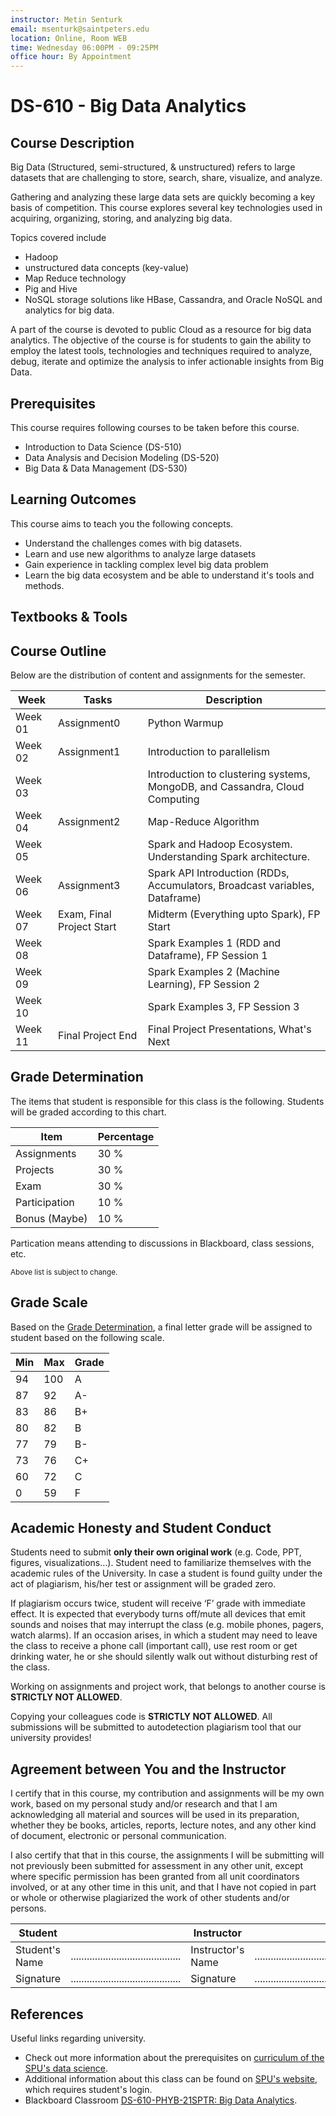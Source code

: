 ```yaml
---
instructor: Metin Senturk
email: msenturk@saintpeters.edu
location: Online, Room WEB
time: Wednesday 06:00PM - 09:25PM
office hour: By Appointment
---
```

# DS-610 - Big Data Analytics

## Course Description

Big Data (Structured, semi-structured, & unstructured) refers to large datasets that are challenging to store, search, share, visualize, and analyze. 

Gathering and analyzing these large data sets are quickly becoming a key basis of competition. This course explores several key technologies used in acquiring, organizing, storing, and analyzing big data. 

Topics covered include 

- Hadoop 
- unstructured data concepts (key-value)
- Map Reduce technology
- Pig and Hive
- NoSQL storage solutions like HBase, Cassandra, and Oracle NoSQL and analytics for big data. 

A part of the course is devoted to public Cloud as a resource for big data analytics. The objective of the course is for students to gain the ability to employ the latest tools, technologies and techniques required to analyze, debug, iterate and optimize the analysis to infer actionable insights from Big Data.

## Prerequisites

This course requires following courses to be taken before this course.

- Introduction to Data Science (DS-510)
- Data Analysis and Decision Modeling (DS-520) 
- Big Data & Data Management (DS-530) 

## Learning Outcomes

This course aims to teach you the following concepts.

- Understand the challenges comes with big datasets.
- Learn and use new algorithms to analyze large datasets
- Gain experience in tackling complex level big data problem
- Learn the big data ecosystem and be able to understand it's tools and methods.

## Textbooks & Tools

<!-- TODO: fill me up -->

## Course Outline

Below are the distribution of content and assignments for the semester.

| Week    | Tasks                     | Description                                                                 |
| ------- | ------------------------- | --------------------------------------------------------------------------- |
| Week 01 | Assignment0               | Python Warmup                                                               |
| Week 02 | Assignment1               | Introduction to parallelism                                                 |
| Week 03 |                           | Introduction to clustering systems, MongoDB, and Cassandra, Cloud Computing |
| Week 04 | Assignment2               | Map-Reduce Algorithm                                                        |
| Week 05 |                           | Spark and Hadoop Ecosystem. Understanding Spark architecture.               |
| Week 06 | Assignment3               | Spark API Introduction (RDDs, Accumulators, Broadcast variables, Dataframe) |
| Week 07 | Exam, Final Project Start | Midterm (Everything upto Spark), FP Start                                   |
| Week 08 |                           | Spark Examples 1 (RDD and Dataframe), FP Session 1                          |
| Week 09 |                           | Spark Examples 2 (Machine Learning), FP Session 2                           |
| Week 10 |                           | Spark Examples 3, FP Session 3                                              |
| Week 11 | Final Project End         | Final Project Presentations, What's Next                                    |

## Grade Determination

The items that student is responsible for this class is the following. Students will be graded according to this chart.

| Item          | Percentage |
| ------------- | ---------- |
| Assignments   | 30 %       |
| Projects      | 30 %       |
| Exam          | 30 %       |
| Participation | 10 %       |
| Bonus (Maybe) | 10 %       |

Partication means attending to discussions in Blackboard, class sessions, etc.

<sub> Above list is subject to change. </sub>

## Grade Scale

Based on the [Grade Determination](#grade-determination), a final letter grade will be assigned to student based on the following scale.

| Min | Max | Grade |
| --- | --- | ----- |
| 94  | 100 | A     |
| 87  | 92  | A-    |
| 83  | 86  | B+    |
| 80  | 82  | B     |
| 77  | 79  | B-    |
| 73  | 76  | C+    |
| 60  | 72  | C     |
| 0   | 59  | F     |

## Academic Honesty and Student Conduct

Students need to submit **only their own original work** (e.g. Code, PPT, figures, visualizations…). Student need to familiarize themselves with the academic rules of the University. In case a student is found guilty under the act of plagiarism, his/her test or assignment will be graded zero. 

If plagiarism occurs twice, student will receive ‘F’ grade with immediate effect.  It is expected that everybody turns off/mute all devices that emit sounds and noises that may interrupt the class (e.g. mobile phones, pagers, watch alarms). If an occasion arises, in which a student may need to leave the class to receive a phone call (important call), use rest room or get drinking water, he or she should silently walk out without disturbing rest of the class. 

Working on assignments and project work, that belongs to another course is **STRICTLY NOT ALLOWED**.

Copying your colleagues code is **STRICTLY NOT ALLOWED**. All submissions will be submitted to autodetection plagiarism tool that our university provides!

## Agreement between You and the Instructor

I certify that in this course, my contribution and assignments will be my own work, based on my personal study and/or research and that I am acknowledging all material and sources will be used in its preparation, whether they be books, articles, reports, lecture notes, and any other kind of document, electronic or personal communication. 

I also certify that that in this course, the assignments I will be submitting will not previously been submitted for assessment in any other unit, except where specific permission has been granted from all unit coordinators involved, or at any other time in this unit, and that I have not copied in part or whole or otherwise plagiarized the work of other students and/or persons.


| Student        |                                           | Instructor        |                                           |
| -------------- | ----------------------------------------- | ----------------- | ----------------------------------------- |
| Student's Name | ......................................... | Instructor's Name | ......................................... |
| Signature      | ......................................... | Signature         | ......................................... |

## References

Useful links regarding university.

- Check out more information about the prerequisites on [curriculum of the SPU's data science](https://www.saintpeters.edu/academics/graduate-programs/master-of-science-in-data-science/curriculum/).
- Additional information about this class can be found on [SPU's website](https://spiritonline.saintpeters.edu/), which requires student's login. 
- Blackboard Classroom [DS-610-PHYB-21SPTR: Big Data Analytics](https://saintpeters.blackboard.com/).
